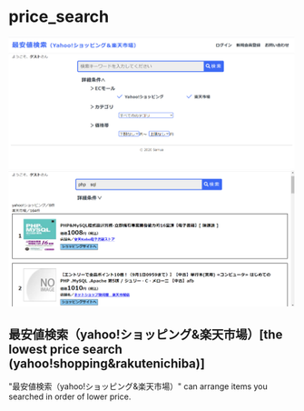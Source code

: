 # price_search
![sample image1](sample_img1.png)
![sample image2](sample_img2.png)


## 最安値検索（yahoo!ショッピング&amp;楽天市場）[the lowest price search (yahoo!shopping&rakutenichiba)]
"最安値検索（yahoo!ショッピング&amp;楽天市場）" can arrange items you searched in order of lower price.
